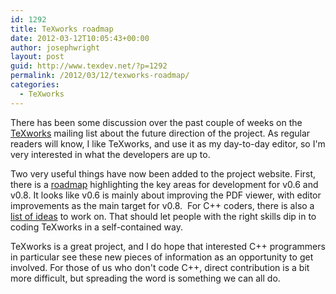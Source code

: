 ```yaml
---
id: 1292
title: TeXworks roadmap
date: 2012-03-12T10:05:43+00:00
author: josephwright
layout: post
guid: http://www.texdev.net/?p=1292
permalink: /2012/03/12/texworks-roadmap/
categories:
  - TeXworks
---
```

There has been some discussion over the past couple of weeks on the [TeXworks](https://tug.org/texworks) mailing list about the future direction of the project. As regular readers will know, I like TeXworks, and use it as my day-to-day editor, so I'm very interested in what the developers are up to.

Two very useful things have now been added to the project website. First, there is a [roadmap](http://code.google.com/p/texworks/wiki/Roadmap) highlighting the key areas for development for v0.6 and v0.8. It looks like v0.6 is mainly about improving the PDF viewer, with editor improvements as the main target for v0.8.  For C++ coders, there is also a [list of ideas](http://code.google.com/p/texworks/wiki/IdeasAndProjects) to work on. That should let people with the right skills dip in to coding TeXworks in a self-contained way.

TeXworks is a great project, and I do hope that interested C++ programmers in particular see these new pieces of information as an opportunity to get involved. For those of us who don't code C++, direct contribution is a bit more difficult, but spreading the word is something we can all do.
